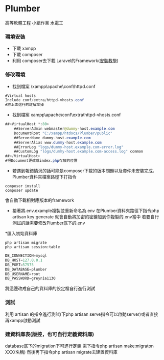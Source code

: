# Plumber
高等軟體工程 小組作業 水電工


### 環境安裝
* 下載 xampp
* 下載 composer
* 利用 composer去下載 Laravel的Framework([安裝教學](https://laravel.tw/docs/4.2))

### 修改環境
* 找到檔案 \xampp\apache\conf\httpd.conf
```java
#Virtual hosts
Include conf/extra/httpd-vhosts.conf
#將上面這行的註解拿掉
```
* 找到檔案 xampp\apache\conf\extra\httpd-vhosts.conf
```java
##<VirtualHost *:80>
    ##ServerAdmin webmaster@dummy-host.example.com
    DocumentRoot "C:/xampp/htdocs/Plumber/public"
    ##ServerName dummy-host.example.com
    ##ServerAlias www.dummy-host.example.com
    ##ErrorLog "logs/dummy-host.example.com-error.log"
    ##CustomLog "logs/dummy-host.example.com-access.log" common
##</VirtualHost>
#把Document更改成index.php存放的位置
```
* 若遇到報錯情況的話可能是composer下載的版本問題以及套件未安裝完成，Plumber資料夾檔案路徑下打指令
```
composer install
composer update
```
會自動下載相對應版本的framework

* 接著將.env.example複製並重新命名為.env
  在Plumber資料夾路徑下指令php artisan key:generate
  就會自動將加密的密鑰加到你複製的.env當中
  若要自行測試的話需要修改Plumber底下的.env

*匯入初始資料庫
```
php artisan migrate
php artisan session:table
```

```java
DB_CONNECTION=mysql
DB_HOST=127.0.0.1
DB_PORT=57575
DB_DATABASE=plumber
DB_USERNAME=root
DB_PASSWORD=greynia1130
```

將這邊改成自己的資料庫的設定檔自行進行測試


### 測試
利用 artisan 的指令進行測試(下php artisan serve指令可以啟動server)或者直接再xampp啟動測試


### 建資料庫表(版控，也可自行定義資料庫)
database底下的migration下可進行定義
需下指令php artisan make:migraton XXX(名稱)
然後再下指令php artisan migrate去建置資料庫
